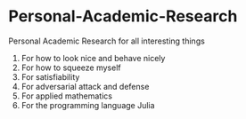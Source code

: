 # Personal-Academic-Research
Personal Academic Research for all interesting things

1. For how to look nice and behave nicely
2. For how to squeeze myself
3. For satisfiability
4. For adversarial attack and defense
5. For applied mathematics
6. For the programming language Julia
